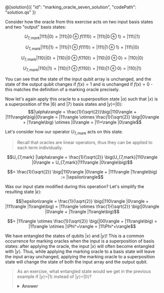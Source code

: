 @[solution]({
    "id": "marking_oracle_seven_solution",
    "codePath": "solution.qs"
})

Consider how the oracle from this exercise acts on two input basis states and two "output" basis states:

$$U_{7,mark} |111\rangle |0\rangle = |111\rangle |0 \oplus f(111)\rangle = |111\rangle |0 \oplus 1\rangle = |111\rangle |1\rangle$$

$$U_{7,mark} |111\rangle |1\rangle = |111\rangle |1 \oplus f(111)\rangle = |111\rangle |1 \oplus 1\rangle = |111\rangle |0\rangle$$

$$U_{7,mark} |110\rangle |0\rangle = |110\rangle |0 \oplus f(110)\rangle = |110\rangle |0 \oplus 0\rangle = |110\rangle |0\rangle$$

$$U_{7,mark} |110\rangle |1\rangle = |110\rangle |1 \oplus f(110)\rangle = |110\rangle |1 \oplus 0\rangle = |110\rangle |1\rangle$$

You can see that the state of the input qubit array is unchanged, and the state of the output qubit changes if $f(x) = 1$ and is unchanged if $f(x) = 0$ - this matches the definition of a marking oracle precisely.

Now let's again apply this oracle to a superposition state $|\alpha\rangle$ such that $|x\rangle$ is a superposition of the $|6\rangle$ and $|7\rangle$ basis states and $|y\rangle = |0\rangle$:
$$|\alpha\rangle = \frac{1}{\sqrt{2}}\big(|110\rangle + |111\rangle\big)|0\rangle = 
|11\rangle \otimes \frac{1}{\sqrt{2}} \big(|0\rangle + |1\rangle\big) \otimes |0\rangle = |11+\rangle |0\rangle$$

Let's consider how our operator $U_{7,mark}$ acts on this state.

> Recall that oracles are linear operators, thus they can be applied to each term individually.

$$U_{7,mark} |\alpha\rangle = \frac{1}{\sqrt{2}} \big(U_{7,mark}|110\rangle |0\rangle + U_{7,mark}|111\rangle |0\rangle\big)$$

$$= \frac{1}{\sqrt{2}} \big(|110\rangle |0\rangle + |111\rangle |1\rangle\big) := |\epsilon\rangle$$

Was our input state modified during this operation?  Let's simplify the resulting state $|\epsilon\rangle$:

$$|\epsilon\rangle = \frac{1}{\sqrt{2}} \big(|110\rangle |0\rangle + |111\rangle |1\rangle\big) = |11\rangle \otimes \frac{1}{\sqrt{2}} \big(|0\rangle |0\rangle + |1\rangle |1\rangle\big)$$

$$= |11\rangle \otimes \frac{1}{\sqrt{2}} \big(|00\rangle + |11\rangle\big) = |11\rangle \otimes |\Phi^+\rangle = |11\Phi^+\rangle$$

We have entangled the states of qubits $|x\rangle$ and $|y\rangle$!  This is a common occurrence for marking oracles when the input is a superposition of basis states: after applying the oracle, the input $|x\rangle$ will often become entangled with $|y\rangle$. Thus, while applying the marking oracle to a basis state will leave the input array unchanged, applying the marking oracle to a superposition state will change the state of both the input array and the output qubit.

>As an exercise, what entangled state would we get in the previous example if $|y\rangle = |1\rangle$ instead of $|y\rangle = |0\rangle$?
>
> <details>
>   <summary><b>Answer</b></summary>
> $$U_{7,mark} |11+\rangle |1\rangle = |11\rangle \otimes \frac1{\sqrt2}\big(|01\rangle + |10\rangle\big) = |11\rangle |\Psi^+\rangle$$
> </details>
